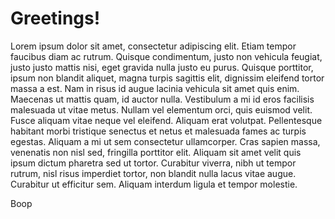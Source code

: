 # Greetings!

Lorem ipsum dolor sit amet, consectetur adipiscing elit. Etiam tempor faucibus diam ac rutrum. Quisque condimentum, justo non vehicula feugiat, justo justo mattis nisi, eget gravida nulla justo eu purus. Quisque porttitor, ipsum non blandit aliquet, magna turpis sagittis elit, dignissim eleifend tortor massa a est. Nam in risus id augue lacinia vehicula sit amet quis enim. Maecenas ut mattis quam, id auctor nulla. Vestibulum a mi id eros facilisis malesuada ut vitae metus. Nullam vel elementum orci, quis euismod velit. Fusce aliquam vitae neque vel eleifend. Aliquam erat volutpat. Pellentesque habitant morbi tristique senectus et netus et malesuada fames ac turpis egestas. Aliquam a mi ut sem consectetur ullamcorper. Cras sapien massa, venenatis non nisl sed, fringilla porttitor elit. Aliquam sit amet velit quis ipsum dictum pharetra sed ut tortor. Curabitur viverra, nibh ut tempor rutrum, nisl risus imperdiet tortor, non blandit nulla lacus vitae augue. Curabitur ut efficitur sem. Aliquam interdum ligula et tempor molestie.


Boop
